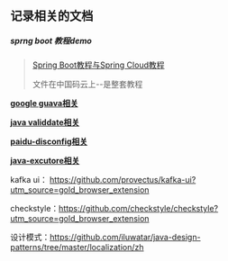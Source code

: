 ## 记录相关的文档

##### sprng boot 教程demo

> [Spring Boot教程与Spring Cloud教程](https://gitee.com/didispace/SpringBoot-Learning)
>
> 文件在中国码云上--是整套教程

**[google guava相关](./Google-Guava.md)**

**[java validdate相关](./java-validate.md)**

**[paidu-disconfig相关](./padu-disconfig.md)**

**[java-excutore相关](./java-excutor.md)**





kafka ui： https://github.com/provectus/kafka-ui?utm_source=gold_browser_extension

checkstyle：https://github.com/checkstyle/checkstyle?utm_source=gold_browser_extension

设计模式：https://github.com/iluwatar/java-design-patterns/tree/master/localization/zh